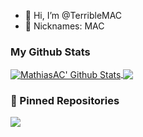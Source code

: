 - 👋 Hi, I’m @TerribleMAC
- 👋 Nicknames: MAC
<!--- 🔭 I’m currently working on -->

### My Github Stats
<a href="https://github.com/MathiasAC" align="right">
  <img align="center" alt="MathiasAC' Github Stats" src="https://github-readme-stats.vercel.app/api?username=TerribleMAC&show_icons=true&icon_color=ff0000&count_private=true&include_all_commits=true&theme=dark" />
</a>
<a href="https://github.com/MathiasAC">
  <img align="center" src="https://github-readme-stats.anuraghazra1.vercel.app/api/top-langs/?username=TerribleMAC&layout=compact&theme=dark&include_all_commits=true&count_private=true" />
</a>

### 📌 Pinned Repositories
<a href="https://github.com/mithom/streamlabs_chatbot_tic_tac_toe">
  <img align="center" src="https://github-readme-stats.vercel.app/api/pin/?username=mithom&repo=streamlabs_chatbot_tic_tac_toe&theme=dark&show_owner=true" />
</a>
